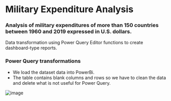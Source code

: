 # Military Expenditure Analysis
### Analysis of military expenditures of more than 150 countries between 1960 and 2019 expressed in U.S. dollars.

Data transformation using Power Query Editor functions to create dashboard-type reports.


### Power Query transformations

- We load the dataset data into PowerBi.
- The table contains blank columns and rows so we have to clean the data and delete what is not useful for Power Query.

![image](https://user-images.githubusercontent.com/78714438/168499907-6552c4ba-ed6a-4bb6-a9c0-a289317941fb.png)
